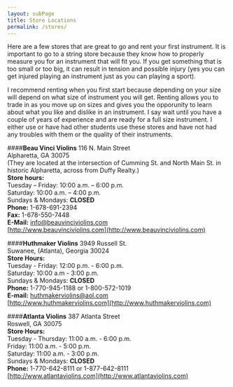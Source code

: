 ```yaml
---
layout: subPage
title: Store Locations
permalink: /stores/
---
```


Here are a few stores that are great to go and rent your first instrument. It is important to go to a string store because they know how to properly measure you for an instrument that will fit you. If you get something that is too small or too big, it can result in tension and possible injury (yes you can get injured playing an instrument just as you can playing a sport).

I recommend renting when you first start because depending on your size will depend on what size of instrument you will get. Renting allows you to trade in as you move up on sizes and gives you the opporunity to learn about what you like and dislike in an instrument. I say wait until you have a couple of years of experience and are ready for a full size instrument. I either use or have had other students use these stores and have not had any troubles with them or the quality of their instruments.
 
####**Beau Vinci Violins**
116 N. Main Street  
Alpharetta, GA 30075  
(They are located at the intersection of Cumming St. and North Main St. in historic Alpharetta, across from Duffy Realty.)  
**Store hours:**  
Tuesday – Friday: 10:00 a.m. – 6:00 p.m.  
Saturday: 10:00 a.m. – 4:00 p.m.  
Sundays & Mondays: **CLOSED**  
**Phone:** 1-678-691-2394  
**Fax:** 1-678-550-7448  
**E-Mail:** [info@beauvinciviolins.com](mailto:info@beauvinciviolins.com)  
[http://www.beauvinciviolins.com](http://www.beauvinciviolins.com)  

####**Huthmaker Violins**
3949 Russell St.  
Suwanee, (Atlanta), Georgia 30024  
**Store Hours:**  
Tuesday - Friday: 12:00 p.m. - 6:00 p.m.  
Saturday: 10:00 a.m - 3:00 p.m.  
Sundays & Mondays: **CLOSED**    
**Phone:** 1-770-945-1188 or 1-800-572-1019  
**E-mail:** [huthmakerviolins@aol.com](mailto:huthmakerviolins@aol.com)  
[http://www.huthmakerviolins.com](http://www.huthmakerviolins.com)  
 
####**Atlanta Violins**
387 Atlanta Street  
Roswell, GA 30075  
**Store Hours:**  
Tuesday - Thursday: 11:00 a.m. - 6:00 p.m.  
Friday: 11:00 a.m. - 5:00 p.m.  
Saturday: 11:00 a.m. - 3:00 p.m.  
Sundays & Mondays: **CLOSED**    
**Phone:** 1-770-642-8111 or 1-877-642-8111  
[http://www.atlantaviolins.com](http://www.atlantaviolins.com)